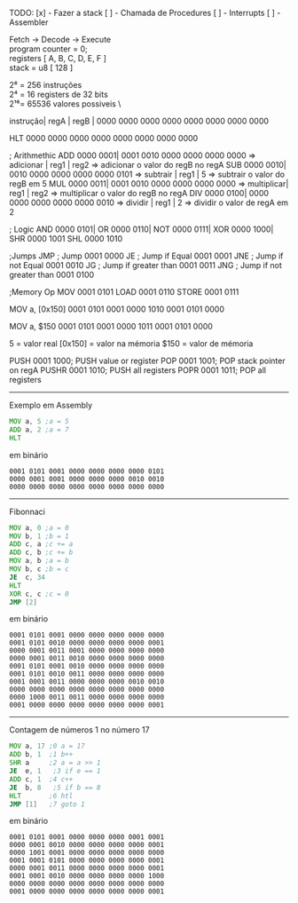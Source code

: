 
TODO: 
    [x] - Fazer a stack
    [ ] - Chamada de Procedures
    [ ] - Interrupts
    [ ] - Assembler



Fetch -> Decode -> Execute \
program counter = 0; \
registers [
    A, B, C, D, E, F
] \
stack = u8 [ 128 ] 

2⁸ = 256 instruções \
2⁴ = 16 registers de 32 bits \
2¹⁶= 65536 valores possiveis \   

instrução| regA | regB |
0000 0000  0000   0000   0000 0000 0000 0000

HLT  0000 0000 0000 0000 0000 0000 0000 0000

; Arithmethic 
ADD  0000 0001| 0001 0010 0000 0000 0000 0000 => adicionar  | reg1 | reg2 => adicionar o valor do regB no regA
SUB  0000 0010| 0010 0000 0000 0000 0000 0101 => subtrair   | reg1 | 5    => subtrair o valor do regB em 5
MUL  0000 0011| 0001 0010 0000 0000 0000 0000 => multiplicar| reg1 | reg2 => multiplicar o valor do regB no regA
DIV  0000 0100| 0000 0000 0000 0000 0000 0010 => dividir    | reg1 | 2    => dividir o valor de regA em 2

; Logic
AND 0000 0101|
OR  0000 0110|
NOT 0000 0111|
XOR 0000 1000|
SHR 0000 1001
SHL 0000 1010

;Jumps
JMP ; Jump                     0001 0000 
JE  ; Jump if Equal            0001 0001
JNE ; Jump if not Equal        0001 0010
JG  ; Jump if greater than     0001 0011
JNG ; Jump if not greater than 0001 0100

;Memory Op
MOV   0001 0101
LOAD  0001 0110
STORE 0001 0111

MOV a, [0x150]
0001 0101 0001 0000 1010 0001 0101 0000

MOV a, $150
0001 0101 0001 0000 1011 0001 0101 0000

5        = valor real
[0x150]  = valor na mémoria
$150     = valor de mémoria


PUSH 0001 1000; PUSH value or register
POP  0001 1001; POP stack pointer on regA
PUSHR 0001 1010; PUSH all registers
POPR 0001 1011; POP all registers


___
Exemplo em Assembly

```asm
MOV a, 5 ;a = 5
ADD a, 2 ;a = 7
HLT
``` 
em binário
```bin
0001 0101 0001 0000 0000 0000 0000 0101
0000 0001 0001 0000 0000 0000 0010 0010
0000 0000 0000 0000 0000 0000 0000 0000
```
___

Fibonnaci
```asm
MOV a, 0 ;a = 0
MOV b, 1 ;b = 1
ADD c, a ;c += a
ADD c, b ;c += b 
MOV a, b ;a = b
MOV b, c ;b = c
JE  c, 34
HLT
XOR c, c ;c = 0
JMP [2]
```
em binário
```
0001 0101 0001 0000 0000 0000 0000 0000
0001 0101 0010 0000 0000 0000 0000 0001
0000 0001 0011 0001 0000 0000 0000 0000
0000 0001 0011 0010 0000 0000 0000 0000
0001 0101 0001 0010 0000 0000 0000 0000
0001 0101 0010 0011 0000 0000 0000 0000
0001 0001 0011 0000 0000 0000 0010 0010
0000 0000 0000 0000 0000 0000 0000 0000
0000 1000 0011 0011 0000 0000 0000 0000
0001 0000 0000 0000 0000 0000 0000 0001
```
___
Contagem de números 1 no número 17

```asm
MOV a, 17 ;0 a = 17
ADD b, 1  ;1 b++
SHR a     ;2 a = a >> 1  
JE  e, 1   ;3 if e == 1
ADD c, 1  ;4 c++
JE  b, 8   ;5 if b == 8
HLT       ;6 htl
JMP [1]   ;7 goto 1
```
em binário
```
0001 0101 0001 0000 0000 0000 0001 0001
0000 0001 0010 0000 0000 0000 0000 0001
0000 1001 0001 0000 0000 0000 0000 0000
0001 0001 0101 0000 0000 0000 0000 0001
0000 0001 0011 0000 0000 0000 0000 0001
0001 0001 0010 0000 0000 0000 0000 1000
0000 0000 0000 0000 0000 0000 0000 0000
0001 0000 0000 0000 0000 0000 0000 0001
```

